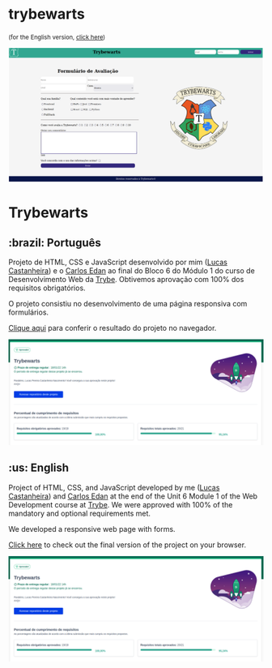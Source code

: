 # trybewarts
<small>(for the English version, <a href="#en">click here</a>)</small>

![Prévia da página - Preview of the page](./preview.png)

# Trybewarts
<h2>:brazil: Português</h2>
<p id="pt">Projeto de HTML, CSS e JavaScript desenvolvido por mim (<a href="https://www.linkedin.com/in/lucas-pereira-castanheira-nascimento-238355190/" target="_blank" rel="external">Lucas Castanheira</a>) e o <a href="https://github.com/CarlosEdan" target="_blank" rel="external">Carlos Edan</a> ao final do Bloco 6 do Módulo 1 do curso de Desenvolvimento Web da <a href="https://www.betrybe.com" targe="_blank" rel="nofollow">Trybe</a>. Obtivemos aprovação com 100% dos requisitos obrigatórios.</p>
<p>O projeto consistiu no desenvolvimento de uma página responsiva com formulários.</p>
<p><a href="https://lucas-pcn.github.io/trybewarts/" target="_blank">Clique aqui</a> para conferir o resultado do projeto no navegador.</p>

![Minha nota no projeto - My grade of the project](./nota.png)
<br>

<h2 id="en">:us: English</h2>
<p>Project of HTML, CSS, and JavaScript developed by me (<a href="https://www.linkedin.com/in/lucas-pereira-castanheira-nascimento-238355190/" target="_blank" rel="external">Lucas Castanheira</a>) and <a href="https://github.com/CarlosEdan" target="_blank" rel="external">Carlos Edan</a> at the end of the Unit 6 Module 1 of the Web Development course at <a href="https://www.betrybe.com" targe="_blank" rel="nofollow">Trybe</a>. We were approved with 100% of the mandatory and optional requirements met.</p>
<p>We developed a responsive web page with forms.</p>
<p><a href="https://lucas-pcn.github.io/trybewarts/" target="_blank">Click here</a> to check out the final version of the project on your browser.</p>

![My grade of the project - Minha nota no projeto](./nota.png)
